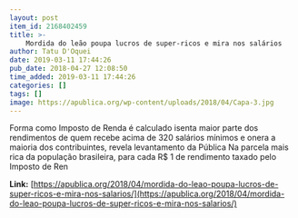 ```yaml
---
layout: post
item_id: 2168402459
title: >-
    Mordida do leão poupa lucros de super-ricos e mira nos salários
author: Tatu D'Oquei
date: 2019-03-11 17:44:26
pub_date: 2018-04-27 12:08:50
time_added: 2019-03-11 17:44:26
categories: []
tags: []
image: https://apublica.org/wp-content/uploads/2018/04/Capa-3.jpg
---
```


Forma como Imposto de Renda é calculado isenta maior parte dos rendimentos de quem recebe acima de 320 salários mínimos e onera a maioria dos contribuintes, revela levantamento da Pública    Na parcela mais rica da população brasileira, para cada R$ 1 de rendimento taxado pelo Imposto de Ren

**Link:** [https://apublica.org/2018/04/mordida-do-leao-poupa-lucros-de-super-ricos-e-mira-nos-salarios/](https://apublica.org/2018/04/mordida-do-leao-poupa-lucros-de-super-ricos-e-mira-nos-salarios/)


